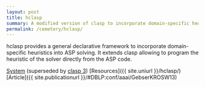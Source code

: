 ```yaml
---
layout: post
title: hclasp
summary: A modified version of clasp to incorporate domain-specific heuristics.
permalink: /cemetery/hclasp/
---
```

hclasp provides a general declarative framework to incorporate domain-specific heuristics into ASP solving.
It extends clasp allowing to program the heuristic of the solver directly from the ASP code.

[System](https://sourceforge.net/projects/potassco/files/hclasp)
(superseded by [clasp 3](/clasp/))
[Resources]({{ site.uniurl }}/hclasp/)
[Article]({{ site.publicationurl }}/#DBLP:conf/aaai/GebserKROSW13)
